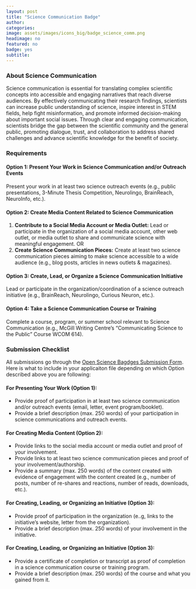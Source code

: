 ```yaml
---
layout: post
title: "Science Communication Badge"
author:
categories:
image: assets/images/icons_big/badge_science_comm.png
headimage: no
featured: no
badge: yes
subtitle:
---
```

<style>
orange {
  color: rgba(254, 200, 89, 1);
  font-weight: bold;
}
</style>

### About Science Communication
Science communication is essential for translating complex scientific concepts into accessible and engaging narratives that reach diverse audiences. By effectively communicating their research findings, scientists can increase public understanding of science, inspire interest in STEM fields, help fight misinformation, and promote informed decision-making about important social issues. Through clear and engaging communication, scientists bridge the gap between the scientific community and the general public, promoting dialogue, trust, and collaboration to address shared challenges and advance scientific knowledge for the benefit of society.

### Requirements

#### Option 1: Present Your Work in Science Communication and/or Outreach Events
Present your work in at least two science outreach events (e.g., public presentations, 3-Minute Thesis Competition, Neurolingo, BrainReach, NeuroInfo, etc.).

#### Option 2: Create Media Content Related to Science Communication
1. **Contribute to a Social Media Account or Media Outlet:** Lead or participate in the organization of a social media account, other web outlet, or media outlet to share and communicate science with meaningful engagement. OR
2. **Create Science Communication Pieces:** Create at least two science communication pieces aiming to make science accessible to a wide audience (e.g., blog posts, articles in news outlets & magazines).

#### Option 3: Create, Lead, or Organize a Science Communication Initiative
Lead or participate in the organization/coordination of a science outreach initiative (e.g., BrainReach, Neurolingo, Curious Neuron, etc.).

#### Option 4: Take a Science Communication Course or Training
Complete a course, program, or summer school relevant to Science Communication (e.g., McGill Writing Centre’s “Communicating Science to the Public” Course WCOM 614).

### Submission Checklist
All submissions go through the [Open Science Bagdges Submission Form](https://forms.office.com/Pages/ResponsePage.aspx?id=cZYxzedSaEqvqfz4-J8J6ut_5ADJQNBIjT-33hrU9ERUM1dWQzU4UjNBWENZVUoxUUMzNVZINU9GRC4u). Here is what to include in your applicaiton file depending on which Option described above you are following:

#### For Presenting Your Work (Option 1):
* Provide proof of participation in at least two science communication and/or outreach events (email, letter, event program/booklet).
* Provide a brief description (max. 250 words) of your participation in science communications and outreach events.
  
#### For Creating Media Content (Option 2):
* Provide links to the social media account or media outlet and proof of your involvement.
* Provide links to at least two science communication pieces and proof of your involvement/authorship.
* Provide a summary (max. 250 words) of the content created with evidence of engagement with the content created (e.g., number of posts, number of re-shares and reactions, number of reads, downloads, etc.).
  
#### For Creating, Leading, or Organizing an Initiative (Option 3):
* Provide proof of participation in the organization (e..g, links to the initiative’s website, letter from the organization).
* Provide a brief description (max. 250 words) of your involvement in the initiative.
  
#### For Creating, Leading, or Organizing an Initiative (Option 3):
* Provide a certificate of completion or transcript as proof of completion in a science communication course or training program.
* Provide a brief description (max. 250 words) of the course and what you gained from it.

